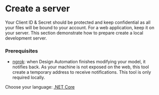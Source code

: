 # Create a server

Your Client ID & Secret should be protected and keep confidential as all your files will be bound to your account. For a web application, keep it on your server. This section demonstrate how to prepare create a local development server.

### Prerequisites

- [ngrok](https://ngrok.com/): when Design Automation finishes modifying your model, it notifies back. As your machine is not exposed on the web, this tool create a temporary address to receive notifications. This tool is only required locally.

Choose your language: [.NET Core](environment/setup/netcore)